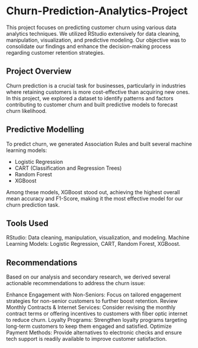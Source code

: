 # Churn-Prediction-Analytics-Project
This project focuses on predicting customer churn using various data analytics techniques. We utilized RStudio extensively for data cleaning, manipulation, visualization, and predictive modeling. Our objective was to consolidate our findings and enhance the decision-making process regarding customer retention strategies.

## Project Overview
Churn prediction is a crucial task for businesses, particularly in industries where retaining customers is more cost-effective than acquiring new ones. In this project, we explored a dataset to identify patterns and factors contributing to customer churn and built predictive models to forecast churn likelihood.

## Predictive Modelling
To predict churn, we generated Association Rules and built several machine learning models:

- Logistic Regression
- CART (Classification and Regression Trees)
- Random Forest
- XGBoost
  
Among these models, XGBoost stood out, achieving the highest overall mean accuracy and F1-Score, making it the most effective model for our churn prediction task.

##   Tools Used
RStudio: Data cleaning, manipulation, visualization, and modeling.
Machine Learning Models: Logistic Regression, CART, Random Forest, XGBoost.

## Recommendations
Based on our analysis and secondary research, we derived several actionable recommendations to address the churn issue:

Enhance Engagement with Non-Seniors: Focus on tailored engagement strategies for non-senior customers to further boost retention.
Review Monthly Contracts & Internet Services: Consider revising the monthly contract terms or offering incentives to customers with fiber optic internet to reduce churn.
Loyalty Programs: Strengthen loyalty programs targeting long-term customers to keep them engaged and satisfied.
Optimize Payment Methods: Provide alternatives to electronic checks and ensure tech support is readily available to improve customer satisfaction.
